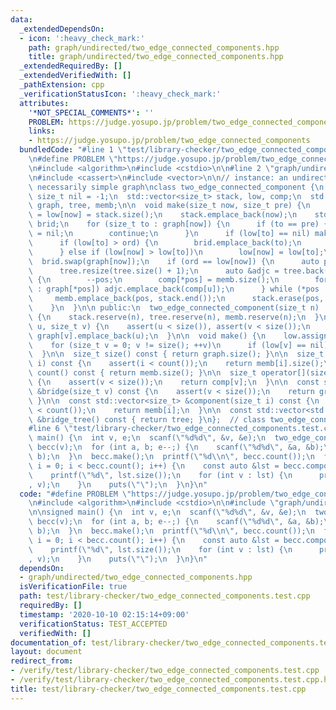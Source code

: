 ```yaml
---
data:
  _extendedDependsOn:
  - icon: ':heavy_check_mark:'
    path: graph/undirected/two_edge_connected_components.hpp
    title: graph/undirected/two_edge_connected_components.hpp
  _extendedRequiredBy: []
  _extendedVerifiedWith: []
  _pathExtension: cpp
  _verificationStatusIcon: ':heavy_check_mark:'
  attributes:
    '*NOT_SPECIAL_COMMENTS*': ''
    PROBLEM: https://judge.yosupo.jp/problem/two_edge_connected_components
    links:
    - https://judge.yosupo.jp/problem/two_edge_connected_components
  bundledCode: "#line 1 \"test/library-checker/two_edge_connected_components.test.cpp\"\
    \n#define PROBLEM \"https://judge.yosupo.jp/problem/two_edge_connected_components\"\
    \n#include <algorithm>\n#include <cstdio>\n\n#line 2 \"graph/undirected/two_edge_connected_components.hpp\"\
    \n#include <cassert>\n#include <vector>\n\n// instance: an undirected and not\
    \ necessarily simple graph\nclass two_edge_connected_component {\n  static constexpr\
    \ size_t nil = -1;\n  std::vector<size_t> stack, low, comp;\n  std::vector<std::vector<size_t>>\
    \ graph, tree, memb;\n\n  void make(size_t now, size_t pre) {\n    size_t ord\
    \ = low[now] = stack.size();\n    stack.emplace_back(now);\n    std::vector<size_t>\
    \ brid;\n    for (size_t to : graph[now]) {\n      if (to == pre) {\n        pre\
    \ = nil;\n        continue;\n      }\n      if (low[to] == nil) make(to, now);\n\
    \      if (low[to] > ord) {\n        brid.emplace_back(to);\n        graph[to].emplace_back(now);\n\
    \      } else if (low[now] > low[to])\n        low[now] = low[to];\n    }\n  \
    \  brid.swap(graph[now]);\n    if (ord == low[now]) {\n      auto pos = stack.end();\n\
    \      tree.resize(tree.size() + 1);\n      auto &adjc = tree.back();\n      do\
    \ {\n        --pos;\n        comp[*pos] = memb.size();\n        for (size_t u\
    \ : graph[*pos]) adjc.emplace_back(comp[u]);\n      } while (*pos != now);\n \
    \     memb.emplace_back(pos, stack.end());\n      stack.erase(pos, stack.end());\n\
    \    }\n  }\n\n public:\n  two_edge_connected_component(size_t n) : comp(n), graph(n)\
    \ {\n    stack.reserve(n), tree.reserve(n), memb.reserve(n);\n  }\n\n  void add_edge(size_t\
    \ u, size_t v) {\n    assert(u < size()), assert(v < size());\n    graph[u].emplace_back(v),\
    \ graph[v].emplace_back(u);\n  }\n\n  void make() {\n    low.assign(size(), nil);\n\
    \    for (size_t v = 0; v != size(); ++v)\n      if (low[v] == nil) make(v, nil);\n\
    \  }\n\n  size_t size() const { return graph.size(); }\n\n  size_t size(size_t\
    \ i) const {\n    assert(i < count());\n    return memb[i].size();\n  }\n\n  size_t\
    \ count() const { return memb.size(); }\n\n  size_t operator[](size_t v) const\
    \ {\n    assert(v < size());\n    return comp[v];\n  }\n\n  const std::vector<size_t>\
    \ &bridge(size_t v) const {\n    assert(v < size());\n    return graph[v];\n \
    \ }\n\n  const std::vector<size_t> &component(size_t i) const {\n    assert(i\
    \ < count());\n    return memb[i];\n  }\n\n  const std::vector<std::vector<size_t>>\
    \ &bridge_tree() const { return tree; }\n};  // class two_edge_connected_component\n\
    #line 6 \"test/library-checker/two_edge_connected_components.test.cpp\"\n\nsigned\
    \ main() {\n  int v, e;\n  scanf(\"%d%d\", &v, &e);\n  two_edge_connected_component\
    \ becc(v);\n  for (int a, b; e--;) {\n    scanf(\"%d%d\", &a, &b);\n    becc.add_edge(a,\
    \ b);\n  }\n  becc.make();\n  printf(\"%d\\n\", becc.count());\n  for (size_t\
    \ i = 0; i < becc.count(); i++) {\n    const auto &lst = becc.component(i);\n\
    \    printf(\"%d\", lst.size());\n    for (int v : lst) {\n      printf(\" %d\"\
    , v);\n    }\n    puts(\"\");\n  }\n}\n"
  code: "#define PROBLEM \"https://judge.yosupo.jp/problem/two_edge_connected_components\"\
    \n#include <algorithm>\n#include <cstdio>\n\n#include \"graph/undirected/two_edge_connected_components.hpp\"\
    \n\nsigned main() {\n  int v, e;\n  scanf(\"%d%d\", &v, &e);\n  two_edge_connected_component\
    \ becc(v);\n  for (int a, b; e--;) {\n    scanf(\"%d%d\", &a, &b);\n    becc.add_edge(a,\
    \ b);\n  }\n  becc.make();\n  printf(\"%d\\n\", becc.count());\n  for (size_t\
    \ i = 0; i < becc.count(); i++) {\n    const auto &lst = becc.component(i);\n\
    \    printf(\"%d\", lst.size());\n    for (int v : lst) {\n      printf(\" %d\"\
    , v);\n    }\n    puts(\"\");\n  }\n}\n"
  dependsOn:
  - graph/undirected/two_edge_connected_components.hpp
  isVerificationFile: true
  path: test/library-checker/two_edge_connected_components.test.cpp
  requiredBy: []
  timestamp: '2020-10-10 02:15:14+09:00'
  verificationStatus: TEST_ACCEPTED
  verifiedWith: []
documentation_of: test/library-checker/two_edge_connected_components.test.cpp
layout: document
redirect_from:
- /verify/test/library-checker/two_edge_connected_components.test.cpp
- /verify/test/library-checker/two_edge_connected_components.test.cpp.html
title: test/library-checker/two_edge_connected_components.test.cpp
---
```

